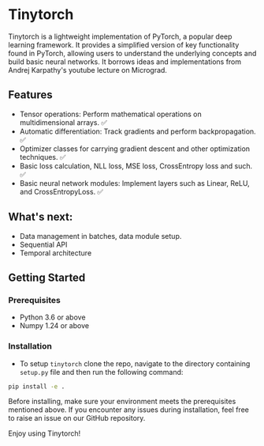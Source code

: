 # Tinytorch

Tinytorch is a lightweight implementation of PyTorch, a popular deep learning framework. It provides a simplified version of key functionality found in PyTorch, allowing users to understand the underlying concepts and build basic neural networks. It borrows ideas and implementations from Andrej Karpathy's youtube lecture on Micrograd.

## Features

- Tensor operations: Perform mathematical operations on multidimensional arrays. ✅
- Automatic differentiation: Track gradients and perform backpropagation. ✅
- Optimizer classes for carrying gradient descent and other optimization techniques. ✅
- Basic loss calculation, NLL loss, MSE loss, CrossEntropy loss and such. ✅
- Basic neural network modules: Implement layers such as Linear, ReLU, and CrossEntropyLoss. ✅

## What's next:

- Data management in batches, data module setup.
- Sequential API
- Temporal architecture

## Getting Started

### Prerequisites

- Python 3.6 or above
- Numpy 1.24 or above

### Installation

- To setup `tinytorch` clone the repo, navigate to the directory containing `setup.py` file and then run the following command: <br/>

```sh
pip install -e .
```

Before installing, make sure your environment meets the prerequisites mentioned above. If you encounter any issues during installation, feel free to raise an issue on our GitHub repository.

Enjoy using Tinytorch!